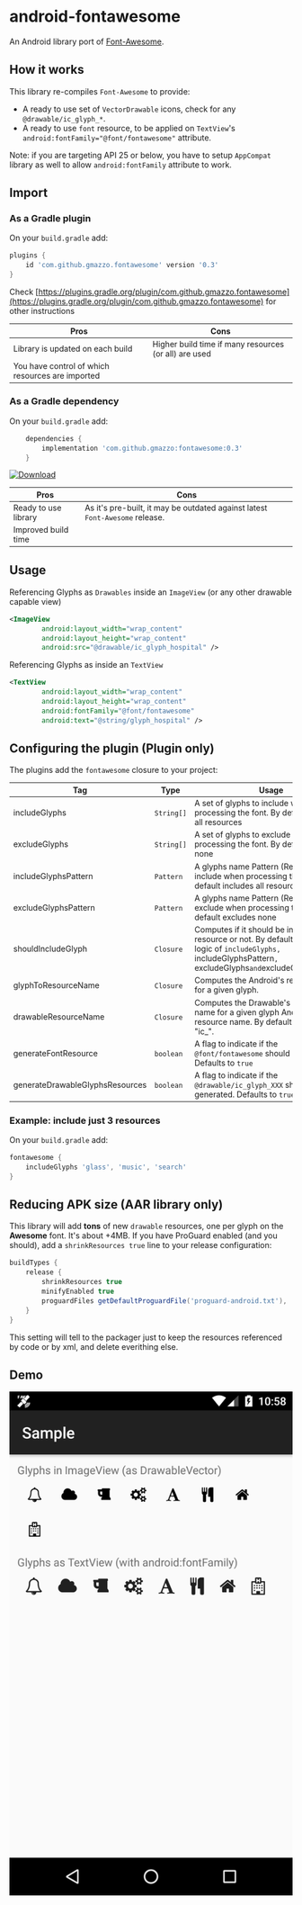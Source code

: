 # android-fontawesome
An Android library port of [Font-Awesome](https://github.com/FortAwesome/Font-Awesome).

## How it works
This library re-compiles `Font-Awesome` to provide:
- A ready to use set of `VectorDrawable` icons, check for any `@drawable/ic_glyph_*`.
- A ready to use `font` resource, to be applied on `TextView`'s `android:fontFamily="@font/fontawesome"` attribute.

Note: if you are targeting API 25 or below, you have to setup `AppCompat` library as well to allow `android:fontFamily` attribute to work.

## Import
### As a Gradle plugin
On your `build.gradle` add:
```groovy
plugins {
    id 'com.github.gmazzo.fontawesome' version '0.3'
}
```
Check [https://plugins.gradle.org/plugin/com.github.gmazzo.fontawesome](https://plugins.gradle.org/plugin/com.github.gmazzo.fontawesome) for other instructions

Pros|Cons
----|----
Library is updated on each build|Higher build time if many resources (or all) are used
You have control of which resources are imported|

### As a Gradle dependency
On your `build.gradle` add:
```groovy
    dependencies {
        implementation 'com.github.gmazzo:fontawesome:0.3'
    }
```
[ ![Download](https://api.bintray.com/packages/gmazzo/maven/android-fontawesome/images/download.svg) ](https://bintray.com/gmazzo/maven/android-fontawesome/_latestVersion)

Pros|Cons
----|----
Ready to use library|As it's pre-built, it may be outdated against latest `Font-Awesome` release.
Improved build time|

## Usage
Referencing Glyphs as `Drawables` inside an `ImageView` (or any other drawable capable view)
```xml
<ImageView
        android:layout_width="wrap_content"
        android:layout_height="wrap_content"
        android:src="@drawable/ic_glyph_hospital" />
```

Referencing Glyphs as inside an `TextView`
```xml
<TextView
        android:layout_width="wrap_content"
        android:layout_height="wrap_content"
        android:fontFamily="@font/fontawesome"
        android:text="@string/glyph_hospital" />
```
## Configuring the plugin (Plugin only)
The plugins add the `fontawesome` closure to your project:

Tag|Type|Usage
---|----|-----
includeGlyphs|`String[]`|A set of glyphs to include when processing the font. By default includes all resources
excludeGlyphs|`String[]`|A set of glyphs to exclude when processing the font. By default excludes none
includeGlyphsPattern|`Pattern`|A glyphs name Pattern (RexExp) to include when processing the font. By default includes all resources
excludeGlyphsPattern|`Pattern`|A glyphs name Pattern (RexExp) to exclude when processing the font. By default excludes none
shouldIncludeGlyph|`Closure`|Computes if it should be included as a resource or not. By default executes the logic of `includeGlyphs, `includeGlyphsPattern`, `excludeGlyphs` and `excludeGlyphsPattern`.
glyphToResourceName|`Closure`|Computes the Android's resource name for a given glyph.
drawableResourceName|`Closure`|Computes the Drawable's resource name for a given glyph Android's resource name. By default it prefixes an "ic_".
generateFontResource|`boolean`|A flag to indicate if the `@font/fontawesome` should be generated. Defaults to `true`
generateDrawableGlyphsResources|`boolean`|A flag to indicate if the `@drawable/ic_glyph_XXX` should be generated. Defaults to `true`

### Example: include just 3 resources
On your `build.gradle` add:
```groovy
fontawesome {
    includeGlyphs 'glass', 'music', 'search'
}
```

## Reducing APK size (AAR library only)
This library will add **tons** of new `drawable` resources, one per glyph on the **Awesome** font. It's about +4MB.
If you have ProGuard enabled (and you should), add a `shrinkResources true` line to your release configuration:
```groovy
buildTypes {
    release {
        shrinkResources true
        minifyEnabled true
        proguardFiles getDefaultProguardFile('proguard-android.txt'), 'proguard-rules.pro'
    }
}
```
This setting will tell to the packager just to keep the resources referenced by code or by xml, and delete everithing else.

## Demo
![Screenshot](sample/screenshot.png)
